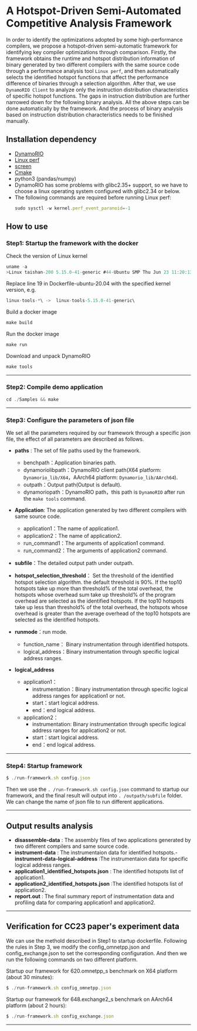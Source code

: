 # A Hotspot-Driven Semi-Automated Competitive Analysis Framework

In order to identify the optimizations adopted by some high-performance compilers, we propose a hotspot-driven semi-automatic framework for identifying key compiler optimizations through comparison. Firstly, the framework obtains the runtime and hotspot distribution information of binary generated by two different compilers with the same source code through a performance analysis tool `Linux perf`, and then automatically selects the identified hotspot functions that affect the performance difference of binaries through a selection algorithm. After that, we use `DynamoRIO Client` to analyze only the instruction distribution characteristics of specific hotspot functions. The gaps in instruction distribution are further narrowed down for the following binary analysis. All the above steps can be done automatically by the framework. And the process of binary analysis based on instruction distribution characteristics needs to be finished manually.

## Installation dependency

- [DynamoRIO](https://github.com/DynamoRIO)
- [Linux perf](https://perf.wiki.kernel.org/index.php/Main_Page)
- [screen](https://linux.die.net/man/1/screen)
- [Cmake](https://cmake.org/files/)
- python3 (pandas/numpy)
- DynamoRIO has some problems with glibc2.35+ support, so we have to choose a linux operating system configured with glibc2.34 or below.
- The following commands are required before running Linux perf:
  ```js
  sudo sysctl -w kernel.perf_event_paranoid=-1
  ```

## How to use

### Step1: Startup the framework with the docker

Check the version of Linux kernel

```js
uname -a
>Linux taishan-200 5.15.0-41-generic #44-Ubuntu SMP Thu Jun 23 11:20:13 UTC 2022 aarch64 aarch64 aarch64 GNU/Linux
```

Replace line 19 in Dockerfile-ubuntu-20.04 with the specified kernel version, e.g.

```js
linux-tools-*\ ->  linux-tools-5.15.0-41-generic\
```

Build a docker image

```js
make build
```

Run the docker image

```js
make run
```

Download and unpack DynamoRIO

```js
make tools
```

---

### Step2: Compile demo application

```js
cd ./Samples && make
```

---

### Step3: Configure the parameters of json file

We set all the parameters required by our framework  through a specific json file, the effect of all parameters are described as follows.

- **paths** : The set of  file paths used by the framework.
  
  - benchpath：Application binaries path.
  - dynamoriolibpath：DynamoRIO client path(X64 platform: `Dynamorio_lib/X64`，AArch64 platform: `Dynamorio_lib/AArch64`).
  - outpath：Output path(Output is default).
  - dynamoriopath：DynamoRIO path，this path is `DynamoRIO` after run the `make tools` command.
- **Application**: The application generated by two different compilers with same source code.
  
  - application1：The name of application1.
  - application2：The name of application2.
  - run_command1：The arguments of application1 command.
  - run_command2：The arguments of application2 command.
- **subfile**：The detailed output path under outpath.
- **hotspot_selection_threshold**：
  Set the threshold of the identified hotspot selection algorithm. the default threshold is 90%.
  If the top10 hotspots take up more than threshold% of the total overhead, the hotspots whose overhead sum take up threshold% of the program overhead are selected as the identified hotspots. If the top10 hotspots take up less than threshold% of the total overhead, the hotspots whose overhead is greater than the average overhead of the top10 hotspots are selected as the identified hotspots.
- **runmode**：run mode.
  
  - function_name： Binary instrumentation through identified hotspots.
  - logical_address：Binary instrumentation through specific logical address ranges.
- **logical_address**
  
  - application1：
    - instrumentation：Binary instrumentation through specific logical address ranges for application1 or not.
    - start：start logical address.
    - end：end logical address.
  - application2：
    - instrumentation: Binary instrumentation through specific logical address ranges for application2 or not.
    - start：start logical address.
    - end：end logical address.


---

### Step4: Startup framework

```js
$ ./run-framework.sh config.json
```

Then we use the  `. /run-framework.sh config.json` command  to startup our framework, and the final result will output into `. /outpath/subfile`  folder. We can change the name of json file to run different applications.

---

## Output results analysis

- **disassemble-data** : The assembly files of two applications generated by two different compilers and same source code.
- **instrument-data** : The instrumentaion data for identified hotspots.- **instrument-data-logical-address** :The instrumentaion data for specific logical address ranges.
- **application1_identified_hotspots.json** : The identified hotspots list of application1.
- **application2_identified_hotspots.json** :The identified hotspots list of application2.
- **report.out** : The final summary report of instrumentation data and profiling data for comparing application1 and application2.

---

## Verification for CC23 paper's experiment data

We can use the methold described in Step1 to startup dockerfile. Following the rules in Step 3, we modify the config_omnetpp.json and config_exchange.json to set the corresponding configuration. And then we run the following commands on two different platform.

Startup our framework for 620.omnetpp_s benchmark on X64 platform (about 30 minutes):

```js
$ ./run-framework.sh config_omnetpp.json
```

Startup our framework for 648.exchange2_s benchmark on AArch64 platform (about 2 hours):

```js
$ ./run-framework.sh config_exchange.json
```

---
